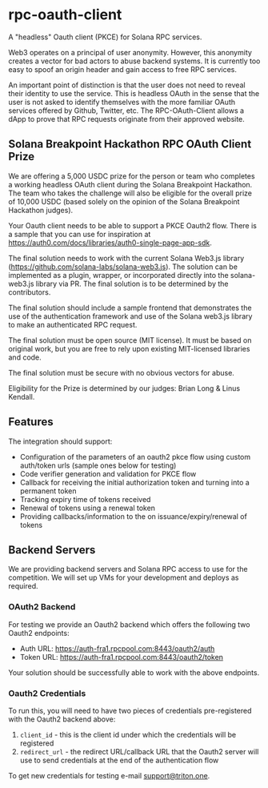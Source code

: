 # rpc-oauth-client
A "headless" Oauth client (PKCE) for Solana RPC services.

Web3 operates on a principal of user anonymity. However, this anonymity creates a vector for bad actors to abuse backend systems. It is currently too easy to spoof an origin header and gain access to free RPC services.

An important point of distinction is that the user does not need to reveal their identity to use the service. This is headless OAuth in the sense that the user is not asked to identify themselves with the more familiar OAuth services offered by Github, Twitter, etc. The RPC-OAuth-Client allows a dApp to prove that RPC requests originate from their approved website.

## Solana Breakpoint Hackathon RPC OAuth Client Prize
We are offering a 5,000 USDC prize for the person or team who completes a working headless OAuth client during the Solana Breakpoint Hackathon. The team who takes the challenge will also be eligible for the overall prize of 10,000 USDC (based solely on the opinion of the Solana Breakpoint Hackathon judges).

Your Oauth client needs to be able to support a PKCE Oauth2 flow. There is a sample that you can use for inspiration at https://auth0.com/docs/libraries/auth0-single-page-app-sdk.

The final solution needs to work with the current Solana Web3.js library (https://github.com/solana-labs/solana-web3.js). The solution can be implemented as a plugin, wrapper, or incorporated directly into the solana-web3.js library via PR. The final solution is to be determined by the contributors.

The final solution should include a sample frontend that demonstrates the use of the authentication framework and use of the Solana web3.js library to make an authenticated RPC request.

The final solution must be open source (MIT license). It must be based on original work, but you are free to rely upon existing MIT-licensed libraries and code.

The final solution must be secure with no obvious vectors for abuse.

Eligibility for the Prize is determined by our judges: Brian Long & Linus Kendall.

## Features

The integration should support:
  - Configuration of the parameters of an oauth2 pkce flow using custom auth/token urls (sample ones below for testing)
  - Code verifier generation and validation for PKCE flow
  - Callback for receiving the initial authorization token and turning into a permanent token
  - Tracking expiry time of tokens received 
  - Renewal of tokens using a renewal token
  - Providing callbacks/information to the on issuance/expiry/renewal of tokens 

## Backend Servers

We are providing backend servers and Solana RPC access to use for the competition. We will set up VMs for your development and deploys as required.

### OAuth2 Backend

For testing we provide an Oauth2 backend which offers the following two Oauth2 endpoints:

 - Auth URL:  https://auth-fra1.rpcpool.com:8443/oauth2/auth
 - Token URL: https://auth-fra1.rpcpool.com:8443/oauth2/token

Your solution should be successfully able to work with the above endpoints. 


### Oauth2 Credentials

To run this, you will need to have two pieces of credentials pre-registered with the Oauth2 backend above:

 1. `client_id` - this is the client id under which the credentials will be registered
 2. `redirect_url` - the redirect URL/callback URL that the Oauth2 server will use to send credentials at the end of the authentication flow

To get new credentials for testing e-mail support@triton.one. 

